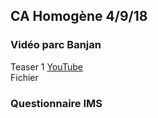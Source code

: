 ## CA Homogène 4/9/18

### Vidéo parc Banjan

Teaser 1 
[YouTube](https://youtu.be/RgeNwsMLXBM)  
Fichier

### Questionnaire IMS
